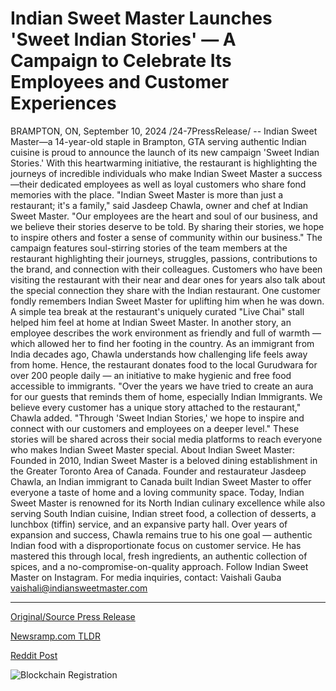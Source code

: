 # Indian Sweet Master Launches 'Sweet Indian Stories' — A Campaign to Celebrate Its Employees and Customer Experiences

BRAMPTON, ON, September 10, 2024 /24-7PressRelease/ -- Indian Sweet Master—a 14-year-old staple in Brampton, GTA serving authentic Indian cuisine is proud to announce the launch of its new campaign 'Sweet Indian Stories.' With this heartwarming initiative, the restaurant is highlighting the journeys of incredible individuals who make Indian Sweet Master a success—their dedicated employees as well as loyal customers who share fond memories with the place.   "Indian Sweet Master is more than just a restaurant; it's a family," said Jasdeep Chawla, owner and chef at Indian Sweet Master. "Our employees are the heart and soul of our business, and we believe their stories deserve to be told. By sharing their stories, we hope to inspire others and foster a sense of community within our business."  The campaign features soul-stirring stories of the team members at the restaurant highlighting their journeys, struggles, passions, contributions to the brand, and connection with their colleagues. Customers who have been visiting the restaurant with their near and dear ones for years also talk about the special connection they share with the Indian restaurant.   One customer fondly remembers Indian Sweet Master for uplifting him when he was down. A simple tea break at the restaurant's uniquely curated "Live Chai" stall helped him feel at home at Indian Sweet Master. In another story, an employee describes the work environment as friendly and full of warmth — which allowed her to find her footing in the country.   As an immigrant from India decades ago, Chawla understands how challenging life feels away from home. Hence, the restaurant donates food to the local Gurudwara for over 200 people daily — an initiative to make hygienic and free food accessible to immigrants.   "Over the years we have tried to create an aura for our guests that reminds them of home, especially Indian Immigrants. We believe every customer has a unique story attached to the restaurant," Chawla added. "Through 'Sweet Indian Stories,' we hope to inspire and connect with our customers and employees on a deeper level."  These stories will be shared across their social media platforms to reach everyone who makes Indian Sweet Master special.  About Indian Sweet Master: Founded in 2010, Indian Sweet Master is a beloved dining establishment in the Greater Toronto Area of Canada. Founder and restaurateur Jasdeep Chawla, an Indian immigrant to Canada built Indian Sweet Master to offer everyone a taste of home and a loving community space. Today, Indian Sweet Master is renowned for its North Indian culinary excellence while also serving South Indian cuisine, Indian street food, a collection of desserts, a lunchbox (tiffin) service, and an expansive party hall. Over years of expansion and success, Chawla remains true to his one goal — authentic Indian food with a disproportionate focus on customer service. He has mastered this through local, fresh ingredients, an authentic collection of spices, and a no-compromise-on-quality approach. Follow Indian Sweet Master on Instagram.  For media inquiries, contact:  Vaishali Gauba vaishali@indiansweetmaster.com 

---

[Original/Source Press Release](https://www.24-7pressrelease.com/press-release/514174/indian-sweet-master-launches-sweet-indian-stories-a-campaign-to-celebrate-its-employees-and-customer-experiences)
                    

[Newsramp.com TLDR](None) 



[Reddit Post](https://www.reddit.com/r/newsramp/comments/1fdbzwb/indian_sweet_master_launches_sweet_indian_stories/) 



![Blockchain Registration](https://cdn.newsramp.app/24-7PressRelease/qrcode/249/10/quiz5sID.webp)